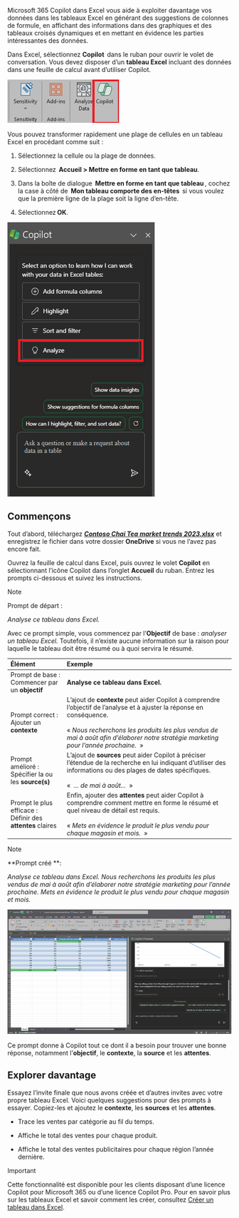 
Microsoft 365 Copilot dans Excel vous aide à exploiter davantage vos données dans les tableaux Excel en générant des suggestions de colonnes de formule, en affichant des informations dans des graphiques et des tableaux croisés dynamiques et en mettant en évidence les parties intéressantes des données. 

Dans Excel, sélectionnez **Copilot**  dans le ruban pour ouvrir le volet de conversation. Vous devez disposer d’un **tableau Excel** incluant des données dans une feuille de calcul avant d’utiliser Copilot. 

![Capture d’écran de l’icône Copilot dans le ruban Excel.](../media/copilot-ribbon-excel.png)

Vous pouvez transformer rapidement une plage de cellules en un tableau Excel en procédant comme suit : 

1. Sélectionnez la cellule ou la plage de données.

1. Sélectionnez  **Accueil > Mettre en forme en tant que tableau**.

1. Dans la boîte de dialogue  **Mettre en forme en tant que tableau** , cochez la case à côté de  **Mon tableau comporte des en-têtes**  si vous voulez que la première ligne de la plage soit la ligne d’en-tête.

1. Sélectionnez **OK**.

![Capture d’écran du panneau Copilot dans Excel lors de la première ouverture.](../media/copilot-pane-Excel.png)

## Commençons

Tout d’abord, téléchargez **_[Contoso Chai Tea market trends 2023.xlsx](https://go.microsoft.com/fwlink/?linkid=2268822)_** et enregistrez le fichier dans votre dossier **OneDrive** si vous ne l’avez pas encore fait.

Ouvrez la feuille de calcul dans Excel, puis ouvrez le volet **Copilot** en sélectionnant l’icône Copilot dans l’onglet **Accueil** du ruban. Entrez les prompts ci-dessous et suivez les instructions.

> [!NOTE]
> Prompt de départ :
>
> _Analyse ce tableau dans Excel._

Avec ce prompt simple, vous commencez par l’**Objectif** de base : _analyser un tableau Excel._ Toutefois, il n’existe aucune information sur la raison pour laquelle le tableau doit être résumé ou à quoi servira le résumé.

| Élément | Exemple |
| :------ | :------- |
| Prompt de base : <br>Commencer par un **objectif** | **Analyse ce tableau dans Excel.** |
| Prompt correct : <br>Ajouter un **contexte** | L’ajout de **contexte** peut aider Copilot à comprendre l’objectif de l’analyse et à ajuster la réponse en conséquence.<br><br>« _Nous recherchons les produits les plus vendus de mai à août afin d’élaborer notre stratégie marketing pour l’année prochaine._  » |
| Prompt amélioré : <br>Spécifier la ou les **source(s)** | L’ajout de **sources** peut aider Copilot à préciser l’étendue de la recherche en lui indiquant d’utiliser des informations ou des plages de dates spécifiques.<br><br>«  _... de mai à août..._  » |
| Prompt le plus efficace : <br>Définir des **attentes** claires | Enfin, ajouter des **attentes** peut aider Copilot à comprendre comment mettre en forme le résumé et quel niveau de détail est requis.<br><br>« _Mets en évidence le produit le plus vendu pour chaque magasin et mois._  » |

> [!NOTE]
> **Prompt créé **:
>
> _Analyse ce tableau dans Excel. Nous recherchons les produits les plus vendus de mai à août afin d’élaborer notre stratégie marketing pour l’année prochaine. Mets en évidence le produit le plus vendu pour chaque magasin et mois._

[![Capture d’écran des résultats du prompt créé à l’aide de Copilot dans Excel.](../media/copilot-results-excel.png)](../media/copilot-results-excel.png#lightbox)

Ce prompt donne à Copilot tout ce dont il a besoin pour trouver une bonne réponse, notamment l’**objectif**, le **contexte**, la **source** et les **attentes**.

## Explorer davantage

Essayez l’invite finale que nous avons créée et d’autres invites avec votre propre tableau Excel. Voici quelques suggestions pour des prompts à essayer. Copiez-les et ajoutez le **contexte**, les **sources** et les **attentes**.  

- Trace les ventes par catégorie au fil du temps.

- Affiche le total des ventes pour chaque produit.

- Affiche le total des ventes publicitaires pour chaque région l’année dernière.

> [!IMPORTANT]
> Cette fonctionnalité est disponible pour les clients disposant d’une licence Copilot pour Microsoft 365 ou d’une licence Copilot Pro. Pour en savoir plus sur les tableaux Excel et savoir comment les créer, consultez [Créer un tableau dans Excel](https://support.microsoft.com/office/bf0ce08b-d012-42ec-8ecf-a2259c9faf3f). 